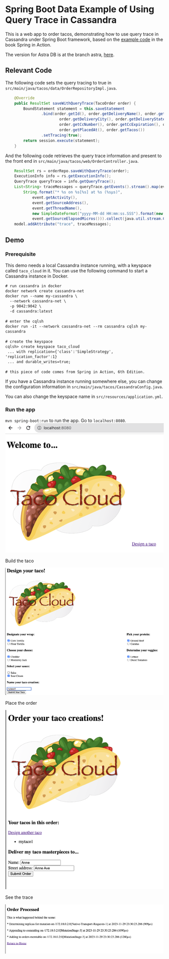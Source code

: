 # Spring Boot Data Example of Using Query Trace in Cassandra
This is a web app to order tacos, demonstrating how to use query trace in Cassandra under Spring Boot framework, based on the [example code](https://github.com/habuma/spring-in-action-6-samples/tree/main/ch04/tacos-sd-cassandra) in the book Spring in Action.

The version for Astra DB is at the branch astra, [here](https://github.com/SiyaoIsHiding/spring-query-trace-example/tree/astra).

## Relevant Code
The following code sets the query tracing to true in `src/main/java/tacos/data/OrderRepositoryImpl.java`.
```java
    @Override
    public ResultSet saveWithQueryTrace(TacoOrder order) {
        BoundStatement statement = this.saveStatement
                .bind(order.getId(), order.getDeliveryName(), order.getDeliveryStreet(),
                        order.getDeliveryCity(), order.getDeliveryState(), order.getDeliveryZip(),
                        order.getCcNumber(), order.getCcExpiration(), order.getCcCVV(),
                        order.getPlacedAt(), order.getTacos())
                .setTracing(true);
        return session.execute(statement);
    }
```

And the following code retrieves the query trace information and present to the front end in `src/main/java/tacos/web/OrderController.java`.
```java
    ResultSet rs = orderRepo.saveWithQueryTrace(order);
    ExecutionInfo info = rs.getExecutionInfo();
    QueryTrace queryTrace = info.getQueryTrace();
    List<String> traceMessages = queryTrace.getEvents().stream().map(event ->
        String.format("* %s on %s[%s] at %s (%sµs)",
            event.getActivity(),
            event.getSourceAddress(),
            event.getThreadName(),
            new SimpleDateFormat("yyyy-MM-dd HH:mm:ss.SSS").format(new Date(event.getTimestamp())),
            event.getSourceElapsedMicros())).collect(java.util.stream.Collectors.toList());
    model.addAttribute("trace", traceMessages);
```

## Demo
### Prerequisite
This demo needs a local Cassandra instance running, with a keyspace called `taco_cloud` in it. You can use the following command to start a Cassandra instance in Docker.

```shell
# run cassandra in docker
docker network create cassandra-net
docker run --name my-cassandra \
  --network cassandra-net \
  -p 9042:9042 \
  -d cassandra:latest

# enter the cqlsh
docker run -it --network cassandra-net --rm cassandra cqlsh my-cassandra

# create the keyspace
cqlsh> create keyspace taco_cloud
 ... with replication={'class':'SimpleStrategy', 'replication_factor':1}
 ... and durable_writes=true;

# this piece of code comes from Spring in Action, 6th Edition.
```

If you have a Cassandra instance running somewhere else, you can change the configuration information in `src/main/java/tacos/CassandraConfig.java`.

You can also change the keyspace name in `src/resources/application.yml`.

### Run the app
`mvn spring-boot:run` to run the app. Go to `localhost:8080`.
![images/home.png](images/home.png)

Build the taco

![images/design.png](images/design.png)

Place the order

![images/order.png](images/order.png)

See the trace

![images/trace.png](images/trace.png)